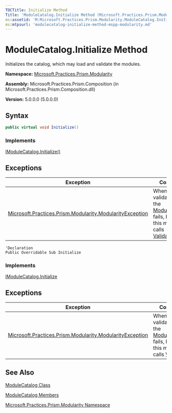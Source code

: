 ```yaml
---
TOCTitle: Initialize Method
Title: 'ModuleCatalog.Initialize Method (Microsoft.Practices.Prism.Modularity)'
ms:assetid: 'M:Microsoft.Practices.Prism.Modularity.ModuleCatalog.Initialize'
ms:mtpsurl: 'modulecatalog-initialize-method-mspp-modularity.md'
---
```



# ModuleCatalog.Initialize Method

Initializes the catalog, which may load and validate the modules.

**Namespace:** [Microsoft.Practices.Prism.Modularity](/patterns-practices/reference/mspp-modularity-namespace)

**Assembly:** Microsoft.Practices.Prism.Composition (in Microsoft.Practices.Prism.Composition.dll)

**Version:** 5.0.0.0 (5.0.0.0)

## Syntax


```C#
public virtual void Initialize()
```
### Implements

[IModuleCatalog.Initialize()](/patterns-practices/reference/imodulecatalog-initialize-method-mspp-modularity)

## Exceptions


| Exception                                                                                                                                             | Condition                                                                                                                                                                                                                                                            |
|-------------------------------------------------------------------------------------------------------------------------------------------------------|----------------------------------------------------------------------------------------------------------------------------------------------------------------------------------------------------------------------------------------------------------------------|
| [Microsoft.Practices.Prism.Modularity.ModularityException](/patterns-practices/reference/modularityexception-class-mspp-modularity) | When validation of the [ModuleCatalog](/patterns-practices/reference/modulecatalog-class-mspp-modularity) fails, because this method calls [Validate()](/patterns-practices/reference/modulecatalog-validate-method-mspp-modularity). |

```VB
'Declaration
Public Overridable Sub Initialize
```
### Implements

[IModuleCatalog.Initialize](/patterns-practices/reference/imodulecatalog-initialize-method-mspp-modularity)

## Exceptions


| Exception                                                                                                                                             | Condition                                                                                                                                                                                                                                                            |
|-------------------------------------------------------------------------------------------------------------------------------------------------------|----------------------------------------------------------------------------------------------------------------------------------------------------------------------------------------------------------------------------------------------------------------------|
| [Microsoft.Practices.Prism.Modularity.ModularityException](/patterns-practices/reference/modularityexception-class-mspp-modularity) | When validation of the [ModuleCatalog](/patterns-practices/reference/modulecatalog-class-mspp-modularity) fails, because this method calls [Validate](/patterns-practices/reference/modulecatalog-validate-method-mspp-modularity). |

## See Also

[ModuleCatalog Class](/patterns-practices/reference/modulecatalog-class-mspp-modularity)

[ModuleCatalog Members](/patterns-practices/reference/modulecatalog-members-mspp-modularity)

[Microsoft.Practices.Prism.Modularity Namespace](/patterns-practices/reference/mspp-modularity-namespace)
